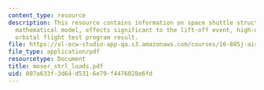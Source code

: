 ```yaml
---
content_type: resource
description: This resource contains information on space shuttle structural dynamic
  mathematical model, effects significant to the lift-off event, high-q boost and
  orbital flight test program result.
file: https://ol-ocw-studio-app-qa.s3.amazonaws.com/courses/16-885j-aircraft-systems-engineering-fall-2005/807a633f3d64d5316e79f4476028e6fd_moser_strl_loads.pdf
file_type: application/pdf
resourcetype: Document
title: moser_strl_loads.pdf
uid: 807a633f-3d64-d531-6e79-f4476028e6fd
---
```

